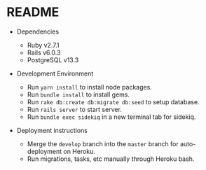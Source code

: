 # README

* Dependencies
  - Ruby v2.7.1
  - Rails v6.0.3
  - PostgreSQL v13.3

* Development Environment
  - Run `yarn install` to install node packages.
  - Run `bundle install` to install gems.
  - Run `rake db:create db:migrate db:seed` to setup database.
  - Run `rails server` to start server.
  - Run `bundle exec sidekiq` in a new terminal tab for sidekiq.

* Deployment instructions
  - Merge the `develop` branch into the `master` branch for auto-deployment on Heroku.
  - Run migrations, tasks, etc manually through Heroku bash.
